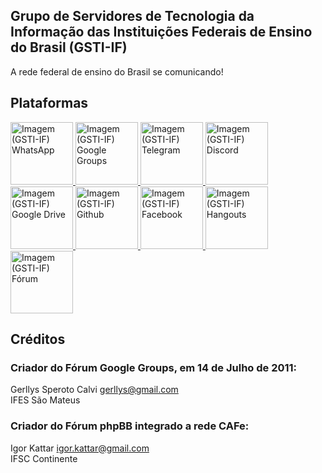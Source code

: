 ## Grupo de Servidores de Tecnologia da Informação das Instituições Federais de Ensino do Brasil (GSTI-IF)
A rede federal de ensino do Brasil se comunicando!

## Plataformas
<a href="https://chat.whatsapp.com/J95dwUcxqmd2Bm67ybe1wM">
  <img src="https://github.com/gsti-if/gsti-if.github.io/assets/5860606/99b02ad0-f0a8-427e-a8ca-2764d375489c" alt="Imagem (GSTI-IF) WhatsApp" title="(GSTI-IF) WhatsApp" width="100" height="100"/>
</a>
<a href="https://groups.google.com/forum/#!forum/gsti-if" target="_blank">
  <img src="https://github.com/gsti-if/gsti-if.github.io/assets/5860606/24db9a0e-9fdb-44b3-9836-a606a7acb1d4" alt="Imagem (GSTI-IF) Google Groups" title="(GSTI-IF) Google Groups" width="100" height="100"/>
</a>
<a href="https://t.me/joinchat/AMhXhkIuCrp1yJX2AgIvkg" target="_blank">
  <img src="https://github.com/gsti-if/gsti-if.github.io/assets/5860606/f1e22bac-eb79-463d-8054-3be7e84fb481" alt="Imagem (GSTI-IF) Telegram" title="(GSTI-IF) Telegram" width="100" height="100"/>
</a>
<a href="https://discord.gg/jDxkHyX" target="_blank">
  <img src="https://github.com/gsti-if/gsti-if.github.io/assets/5860606/693cf705-5411-4a99-b3e4-205d134dc1d5" alt="Imagem (GSTI-IF) Discord" title="(GSTI-IF) Discord" width="100" height="100"/>
</a>
<a href="https://drive.google.com/open?id=0B8ZBU6RUh8ZqTDdVNDRvbVhoTEU">
  <img src="https://github.com/gsti-if/gsti-if.github.io/assets/5860606/a86d1806-11fd-4585-a03e-ca21cdc31433" alt="Imagem (GSTI-IF) Google Drive" title="(GSTI-IF) Google Drive" width="100" height="100"/>
</a>
<a href="https://github.com/gsti-if" target="_blank">
  <img src="https://github.com/gsti-if/gsti-if.github.io/assets/5860606/ea546740-e7b2-43fc-bc07-0a5c3b452b3b" alt="Imagem (GSTI-IF) Github" title="(GSTI-IF) Github" width="100" height="100"/>
</a>
<a href="https://www.facebook.com/groups/gstif" target="_blank">
  <img src="https://github.com/gsti-if/gsti-if.github.io/assets/5860606/4cf98478-dc7e-4f36-beca-a7c4fe0bf3ab" alt="Imagem (GSTI-IF) Facebook" title="(GSTI-IF) Facebook" width="100" height="100"/>
</a>
<a href="https://chat.google.com/room/AAAA4Qkxoe4?cls=7" target="_blank">
  <img src="https://github.com/gsti-if/gsti-if.github.io/assets/5860606/545cc24f-18ef-4daf-b5fb-96e8d8469c19" alt="Imagem (GSTI-IF) Hangouts" title="(GSTI-IF) Hangouts" width="100" height="100"/>
</a>
<a href="javascript:alert('Desativado!')">
  <img src="https://github.com/gsti-if/gsti-if.github.io/assets/5860606/567a9301-f60c-4416-8bc9-91a2a18bbf70" alt="Imagem (GSTI-IF) Fórum" title="(GSTI-IF) Fórum" width="100" height="100"/>
</a>

## Créditos

### Criador do Fórum Google Groups, em 14 de Julho de 2011:
Gerllys Speroto Calvi <gerllys@gmail.com>  
IFES São Mateus

### Criador do Fórum phpBB integrado a rede CAFe:
Igor Kattar <igor.kattar@gmail.com>  
IFSC Continente
